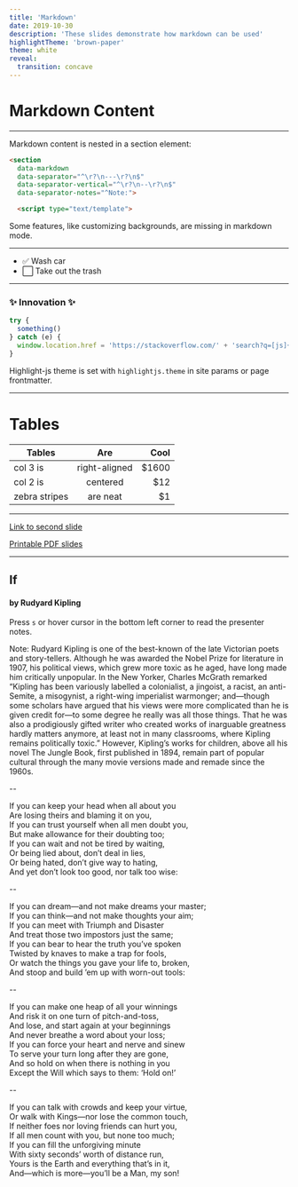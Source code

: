 ```yaml
---
title: 'Markdown'
date: 2019-10-30
description: 'These slides demonstrate how markdown can be used'
highlightTheme: 'brown-paper'
theme: white
reveal:
  transition: concave
---
```


# Markdown Content

---

Markdown content is nested in a section element:

<!-- prettier-ignore -->
```html
<section
  data-markdown
  data-separator="^\r?\n---\r?\n$"
  data-separator-vertical="^\r?\n--\r?\n$"
  data-separator-notes="^Note:">

  <script type="text/template">
```

Some features, like customizing backgrounds, are missing in markdown mode.

---

- ✅ Wash car
- ⬜ Take out the trash

---

### ✨ Innovation ✨

```js
try {
  something()
} catch (e) {
  window.location.href = 'https://stackoverflow.com/' + 'search?q=[js]+' + e.message
}
```

Highlight-js theme is set with `highlightjs.theme` in site params or page frontmatter.

---

# Tables

| Tables        |      Are      |   Cool |
| ------------- | :-----------: | -----: |
| col 3 is      | right-aligned | \$1600 |
| col 2 is      |   centered    |   \$12 |
| zebra stripes |   are neat    |    \$1 |

---

[Link to second slide](#/1/0)

[Printable PDF slides](?print-pdf)

---

## If

#### by Rudyard Kipling

Press `s` or hover cursor in the bottom left corner to read the presenter notes.

Note: Rudyard Kipling is one of the best-known of the late Victorian poets and story-tellers. Although he was awarded the Nobel Prize for literature in 1907, his political views, which grew more toxic as he aged, have long made him critically unpopular. In the New Yorker, Charles McGrath remarked “Kipling has been variously labelled a colonialist, a jingoist, a racist, an anti-Semite, a misogynist, a right-wing imperialist warmonger; and—though some scholars have argued that his views were more complicated than he is given credit for—to some degree he really was all those things. That he was also a prodigiously gifted writer who created works of inarguable greatness hardly matters anymore, at least not in many classrooms, where Kipling remains politically toxic.” However, Kipling’s works for children, above all his novel The Jungle Book, first published in 1894, remain part of popular cultural through the many movie versions made and remade since the 1960s.

--

If you can keep your head when all about you \
Are losing theirs and blaming it on you, \
If you can trust yourself when all men doubt you, \
But make allowance for their doubting too; \
If you can wait and not be tired by waiting, \
Or being lied about, don’t deal in lies, \
Or being hated, don’t give way to hating, \
And yet don’t look too good, nor talk too wise:

--

If you can dream—and not make dreams your master; \
If you can think—and not make thoughts your aim; \
If you can meet with Triumph and Disaster \
And treat those two impostors just the same; \
If you can bear to hear the truth you’ve spoken \
Twisted by knaves to make a trap for fools, \
Or watch the things you gave your life to, broken, \
And stoop and build ’em up with worn-out tools:

--

If you can make one heap of all your winnings \
And risk it on one turn of pitch-and-toss, \
And lose, and start again at your beginnings \
And never breathe a word about your loss; \
If you can force your heart and nerve and sinew \
To serve your turn long after they are gone, \
And so hold on when there is nothing in you \
Except the Will which says to them: ‘Hold on!’

--

If you can talk with crowds and keep your virtue, \
Or walk with Kings—nor lose the common touch, \
If neither foes nor loving friends can hurt you, \
If all men count with you, but none too much; \
If you can fill the unforgiving minute \
With sixty seconds’ worth of distance run, \
Yours is the Earth and everything that’s in it, \
And—which is more—you’ll be a Man, my son!
